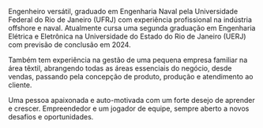 Engenheiro versátil, graduado em Engenharia Naval pela Universidade Federal do Rio de Janeiro (UFRJ) com experiência profissional na indústria offshore e naval. Atualmente cursa uma segunda graduação em Engenharia Elétrica e Eletrônica na Universidade do Estado do Rio de Janeiro (UERJ) com previsão de conclusão em 2024.

Também tem experiência na gestão de uma pequena empresa familiar na área têxtil, abrangendo todas as áreas essenciais do negócio, desde vendas, passando pela concepção de produto, produção e atendimento ao cliente.

Uma pessoa apaixonada e auto-motivada com um forte desejo de aprender e crescer. Empreendedor e um jogador de equipe, sempre aberto a novos desafios e oportunidades.
